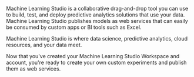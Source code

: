 Machine Learning Studio is a collaborative drag-and-drop tool you can use to build, test, and deploy predictive analytics solutions that use your data. Machine Learning Studio publishes models as web services that can easily be consumed by custom apps or BI tools such as Excel.

Machine Learning Studio is where data science, predictive analytics, cloud resources, and your data meet.

Now that you've created your Machine Learning Studio Workspace and account, you're ready to create your own custom experiments and publish them as web services.